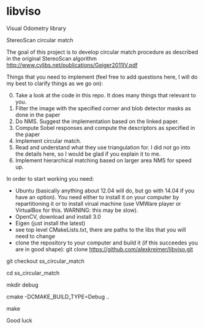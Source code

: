 libviso
=======

Visual Odometry library


StereoScan circular match

The goal of this project is to develop circular match procedure as described in the original StereoScan algorithm http://www.cvlibs.net/publications/Geiger2011IV.pdf

Things that you need to implement (feel free to add questions here, I will do my best to clarify things as we go on):

0. Take a look at the code in this repo.  It does many things that relevant to you.
1. Filter the image with the specified corner and blob detector masks as done in the paper
2. Do NMS.  Suggest the implementation based on the linked paper.
3. Compute Sobel responses and compute the descriptors as specified in the paper
4. Implement circular match.
5. Read and understand what they use triangulation for.  I did not go into the details here, so I would be glad if you explain it to me.
6. Implement hierarchical matching based on larger area NMS for speed up.


In order to start working you need:
* Ubuntu (basically anything about 12.04 will do, but go with 14.04 if you have an option).  You need either to install it on your computer by repartitioning it or to install virual machine (use VMWare player or VirtualBox for this. WARNING: this may be slow).
* OpenCV, download and install 3.0
* Eigen (just install the latest)
* see top level CMakeLists.txt, there are paths to the libs that you will need to change
* clone the repository to your computer and build it (if this succeedes you are in good shape): 
git clone https://github.com/alexkreimer/libviso.git

git checkout ss_circular_match

cd ss_circular_match

mkdir debug

cmake -DCMAKE_BUILD_TYPE=Debug ..

make


Good luck
